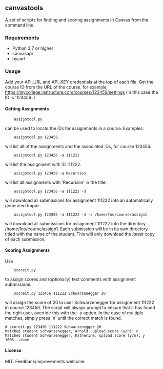 
## canvastools

A set of scripts for finding and scoring assignments in Canvas from the command line.

### Requirements

- Python 3.7 or higher
- canvasapi
- pycurl

### Usage

Add your API_URL and API_KEY credentials at the top of each file.  Get the course ID from the
URL of the course, for example, https://mycollege.instructure.com/courses/123456/settings (in this
case the ID is '123456'.)

#### Getting Assignments

```
    assigntool.py
```

can be used to locate the IDs for assignments in a course.  Examples:

```
    assigntool.py 123456
```

 will list all of the assignments and the associated IDs, for course 123456.

```
    assigntool.py 123456 -a 111222
```

will list the assignment with ID 111222.

```
    assigntool.py 123456 -a Recursion
```

will list all assignments with 'Recursion' in the title.

```
    assigntool.py 123456 -a 111222 -d
```

will download all submissions for assignment 111222 into an automatically generated tmpdir.

```
    assigntool.py 123456 -a 111222 -d -s /home/foo/course/assign1
```

will download all submissions for assignment 111222 into the directory /home/foo/course/assign1.
Each submission will be in its own directory titled with the name of the student. This will only
download the *latest* copy of each submission.

#### Scoring Assignments

Use
```
    scoreit.py
```
to assign scores and (optionally) text comments with assignment submissions.

```
    scoreit.py 123456 111222 Schwarzenegger 20
```

will assign the score of 20 to user Schwarzenegger for assignment 111222 in course 123456.
The script will always prompt to ensure that it has found the right user, override this with the
-y option. In the case of multiple matches, simply press 'n' until the correct match is found.

```
# scoreit.py 123456 111222 Schwarzenegger 20
Matched student Schwarzenegger, Arnold, upload score (y/n): n
Matched student Schwarzenegger, Katherine, upload score (y/n): y
100%...done
```

#### License 

MIT. Feedback/improvements welcome.
